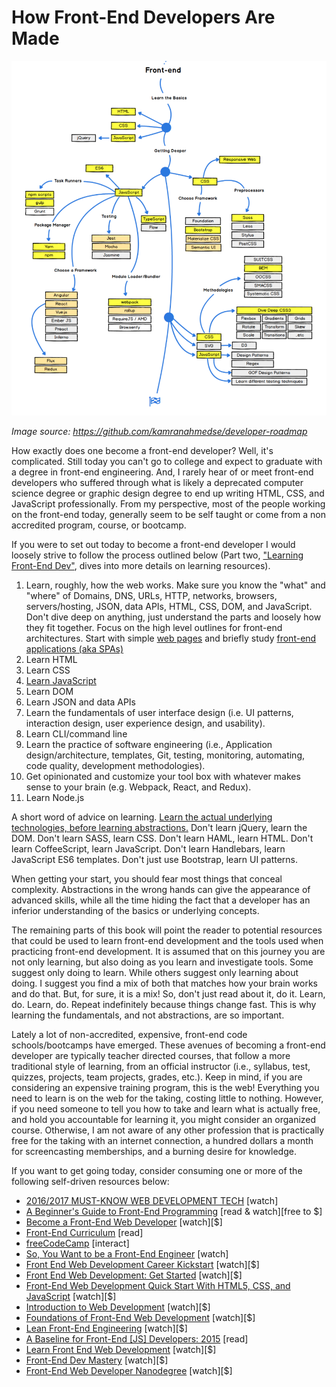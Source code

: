 # How Front-End Developers Are Made

![](../images/makingFED.png "https://github.com/kamranahmedse/developer-roadmap")

<cite>Image source: <a href="https://github.com/kamranahmedse/developer-roadmap">https://github.com/kamranahmedse/developer-roadmap</a></cite>

How exactly does one become a front-end developer? Well, it's complicated. Still today you can't go to college and expect to graduate with a degree in front-end engineering. And, I rarely hear of or meet front-end developers who suffered through what is likely a deprecated computer science degree or graphic design degree to end up writing HTML, CSS, and JavaScript professionally. From my perspective, most of the people working on the front-end today, generally seem to be self taught or come from a non accredited program, course, or bootcamp. 

If you were to set out today to become a front-end developer I would loosely strive to follow the process outlined below (Part two, ["Learning Front-End Dev"](https://frontendmasters.gitbooks.io/front-end-handbook-2017/content/learning/self-direct-learning.html), dives into more details on learning resources).

1. Learn, roughly, how the web works. Make sure you know the "what" and "where" of Domains, DNS, URLs, HTTP, networks, browsers, servers/hosting, JSON, data APIs, HTML, CSS, DOM, and JavaScript. Don't dive deep on anything, just understand the parts and loosely how they fit together. Focus on the high level outlines for front-end architectures. Start with simple [web pages](https://github.com/h5bp/html5-boilerplate/blob/master/dist/index.html) and briefly study [front-end applications (aka SPAs)](http://developer.telerik.com/featured/front-end-driven-applications-new-approach-applications/)
2. Learn HTML
3. Learn CSS
4. [Learn JavaScript](https://youtu.be/QjKH1J77gjI?list=PL055Epbe6d5bQubu5EWf_kUNA3ef_qbmL)
5. Learn DOM
6. Learn JSON and data APIs
7. Learn the fundamentals of user interface design (i.e. UI patterns, interaction design, user experience design, and usability).
8. Learn CLI/command line
9. Learn the practice of software engineering (i.e., Application design/architecture, templates, Git, testing, monitoring, automating, code quality, development methodologies).
10. Get opinionated and customize your tool box with whatever makes sense to your brain (e.g. Webpack, React, and Redux).
11. Learn Node.js

A short word of advice on learning. [Learn the actual underlying technologies, before learning abstractions.](https://youtu.be/QjKH1J77gjI?list=PL055Epbe6d5bQubu5EWf_kUNA3ef_qbmL) Don't learn jQuery, learn the DOM. Don't learn SASS, learn CSS. Don't learn HAML, learn HTML. Don't learn CoffeeScript, learn JavaScript. Don't learn Handlebars, learn JavaScript ES6 templates. Don't just use Bootstrap, learn UI patterns. 

When getting your start, you should fear most things that conceal complexity. Abstractions in the wrong hands can give the appearance of advanced skills, while all the time hiding the fact that a developer has an inferior understanding of the basics or underlying concepts.

The remaining parts of this book will point the reader to potential resources that could be used to learn front-end development and the tools used when practicing front-end development. It is assumed that on this journey you are not only learning, but also doing as you learn and investigate tools. Some suggest only doing to learn. While others suggest only learning about doing. I suggest you find a mix of both that matches how your brain works and do that. But, for sure, it is a mix! So, don't just read about it, do it. Learn, do. Learn, do. Repeat indefinitely because things change fast. This is why learning the fundamentals, and not abstractions, are so important.

Lately a lot of non-accredited, expensive, front-end code schools/bootcamps have emerged. These avenues of becoming a front-end developer are typically teacher directed courses, that follow a more traditional style of learning, from an official instructor (i.e., syllabus, test, quizzes, projects, team projects, grades, etc.). Keep in mind, if you are considering an expensive training program, this is the web! Everything you need to learn is on the web for the taking, costing little to nothing. However, if you need someone to tell you how to take and learn what is actually free, and hold you accountable for learning it, you might consider an organized course. Otherwise, I am not aware of any other profession that is practically free for the taking with an internet connection, a hundred dollars a month for screencasting memberships, and a burning desire for knowledge.

If you want to get going today, consider consuming one or more of the following self-driven resources below:

* [2016/2017 MUST-KNOW WEB DEVELOPMENT TECH](https://www.youtube.com/watch?v=sBzRwzY7G-k) [watch]
* [A Beginner's Guide to Front-End Programming](https://www.springboard.com/learning-paths/beginners-guide-front-end-programming/learn/) [read & watch][free to $]
* [Become a Front-End Web Developer](https://www.lynda.com/learning-paths/Web/become-a-front-end-web-developer) [watch][$]
* [Front-End Curriculum](https://gist.github.com/stevekinney/03027e71aac341af14a2) [read]
* [freeCodeCamp](http://freecodecamp.com/) [interact]
* [So, You Want to be a Front-End Engineer](https://www.youtube.com/watch?v=Lsg84NtJbmI) [watch]
* [Front End Web Development Career Kickstart](http://www.pluralsight.com/courses/front-end-web-development-career-kickstart) [watch][$]
* [Front End Web Development: Get Started](http://www.pluralsight.com/courses/front-end-web-development-get-started) [watch][$]
* [Front-End Web Development Quick Start With HTML5, CSS, and JavaScript](http://www.pluralsight.com/courses/front-end-web-app-html5-javascript-css) [watch][$]
* [Introduction to Web Development](https://frontendmasters.com/courses/web-development/) [watch][$]
* [Foundations of Front-End Web Development](https://www.udemy.com/foundations-of-front-end-development/) [watch][$]
* [Lean Front-End Engineering](https://frontendmasters.com/courses/lean-front-end-engineering/) [watch][$]
* [A Baseline for Front-End [JS] Developers: 2015](http://rmurphey.com/blog/2015/03/23/a-baseline-for-front-end-developers-2015/) [read]
* [Learn Front End Web Development](https://teamtreehouse.com/tracks/front-end-web-development) [watch][$]
* [Front-End Dev Mastery](https://mijingo.com/products/bundles/front-end-dev-mastery/) [watch][$]
* [Front-End Web Developer Nanodegree](https://www.udacity.com/course/front-end-web-developer-nanodegree--nd001) [watch][$]































